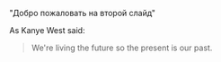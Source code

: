 "Добро пожаловать на второй слайд"



As Kanye West said:

> We're living the future so
> the present is our past.
